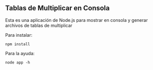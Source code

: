 ## Tablas de Multiplicar en Consola

Esta es una aplicación de Node.js para mostrar en consola y generar archivos de tablas de multiplicar

Para instalar:

```
npm install
```

Para la ayuda:
```
node app -h
```
